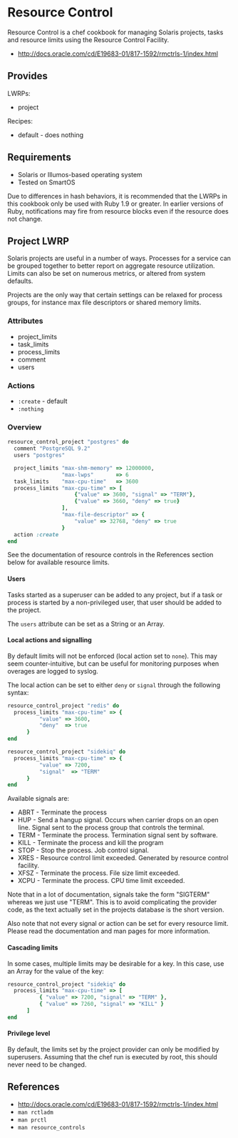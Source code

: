 Resource Control
================

Resource Control is a chef cookbook for managing Solaris projects, tasks and resource
limits using the Resource Control Facility.

* http://docs.oracle.com/cd/E19683-01/817-1592/rmctrls-1/index.html

## Provides

LWRPs:
* project

Recipes:
* default - does nothing

## Requirements

* Solaris or Illumos-based operating system
* Tested on SmartOS

Due to differences in hash behaviors, it is recommended that the LWRPs in this cookbook
only be used with Ruby 1.9 or greater. In earlier versions of Ruby, notifications may
fire from resource blocks even if the resource does not change.

## Project LWRP

Solaris projects are useful in a number of ways. Processes for a service can be grouped together
to better report on aggregate resource utilization. Limits can also be set on numerous metrics,
or altered from system defaults.

Projects are the only way that certain settings can be relaxed for process groups, for instance
max file descriptors or shared memory limits.

### Attributes

* project_limits
* task_limits
* process_limits
* comment
* users

### Actions

* `:create` - default
* `:nothing`

### Overview

```ruby
resource_control_project "postgres" do
  comment "PostgreSQL 9.2"
  users "postgres"

  project_limits "max-shm-memory" => 12000000,
                 "max-lwps"       => 6
  task_limits    "max-cpu-time"   => 3600
  process_limits "max-cpu-time" => [
                     {"value" => 3600, "signal" => "TERM"},
                     {"value" => 3660, "deny" => true}
                 ],
                 "max-file-descriptor" => {
                     "value" => 32768, "deny" => true
                 }
  action :create
end
```

See the documentation of resource controls in the References section below for available
resource limits.

#### Users

Tasks started as a superuser can be added to any project, but if a task or process is started
by a non-privileged user, that user should be added to the project.

The `users` attribute can be set as a String or an Array.

#### Local actions and signalling

By default limits will not be enforced (local action set to `none`). This may seem
counter-intuitive, but can be useful for monitoring purposes when overages are logged
to syslog.

The local action can be set to either `deny` or `signal` through the following syntax:

```ruby
resource_control_project "redis" do
  process_limits "max-cpu-time" => {
          "value" => 3600,
          "deny"  => true
      }
end
```

```ruby
resource_control_project "sidekiq" do
  process_limits "max-cpu-time" => {
          "value" => 7200,
          "signal"  => "TERM"
      }
end
```

Available signals are:

* ABRT - Terminate the process
* HUP - Send a hangup signal. Occurs when carrier drops on an open line. Signal sent to the process group that controls the terminal.
* TERM - Terminate the process. Termination signal sent by software.
* KILL - Terminate the process and kill the program
* STOP - Stop the process. Job control signal.
* XRES - Resource control limit exceeded. Generated by resource control facility.
* XFSZ - Terminate the process. File size limit exceeded.
* XCPU - Terminate the process. CPU time limit exceeded.

Note that in a lot of documentation, signals take the form "SIGTERM" whereas we just
use "TERM". This is to avoid complicating the provider code, as the text actually set in
the projects database is the short version.

Also note that not every signal or action can be set for every resource limit. Please read the documentation
and man pages for more information.

#### Cascading limits

In some cases, multiple limits may be desirable for a key. In this case, use an Array for the value
of the key:

```ruby
resource_control_project "sidekiq" do
  process_limits "max-cpu-time" => [
          { "value" => 7200, "signal" => "TERM" },
          { "value" => 7260, "signal" => "KILL" }
      ]
end
```

#### Privilege level

By default, the limits set by the project provider can only be modified by superusers. Assuming
that the chef run is executed by root, this should never need to be changed.

## References

* http://docs.oracle.com/cd/E19683-01/817-1592/rmctrls-1/index.html
* `man rctladm`
* `man prctl`
* `man resource_controls`
